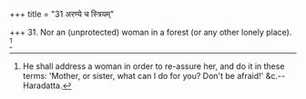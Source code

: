 +++
title = "31 अरण्ये च स्त्रियम्"

+++
31. Nor an (unprotected) woman in a forest (or any other lonely place). [^20] 


[^20]:  He shall address a woman in order to re-assure her, and do it in these terms: 'Mother, or sister, what can I do for you? Don't be afraid!' &c.--Haradatta.
